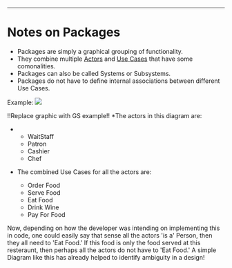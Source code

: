 ------------------------------------------------------------------------

# Notes on Packages

-   Packages are simply a graphical grouping of functionality.
-   They combine multiple [Actors](GS_Actors_Standard.md) and
    [Use Cases](GS_Use-Cases_Standard.md) that have some
    comonalities.
-   Packages can also be called Systems or Subsystems.
-   Packages do not have to define internal associations between
    different Use Cases.


Example:
![](Restaurant-UML-UC.png)


!!Replace graphic with GS example!!
\*The actors in this diagram are:

-   -   WaitStaff
    -   Patron
    -   Cashier
    -   Chef

-   The combined Use Cases for all the actors are:
    -   Order Food
    -   Serve Food
    -   Eat Food
    -   Drink Wine
    -   Pay For Food


Now, depending on how the developer was intending on implementing this
in code, one could easily say that sense all the actors 'is a' Person,
then they all need to 'Eat Food.' If this food is only the food served
at this resteraunt, then perhaps all the actors do not have to 'Eat
Food.' A simple Diagram like this has already helped to identify
ambiguity in a design!
